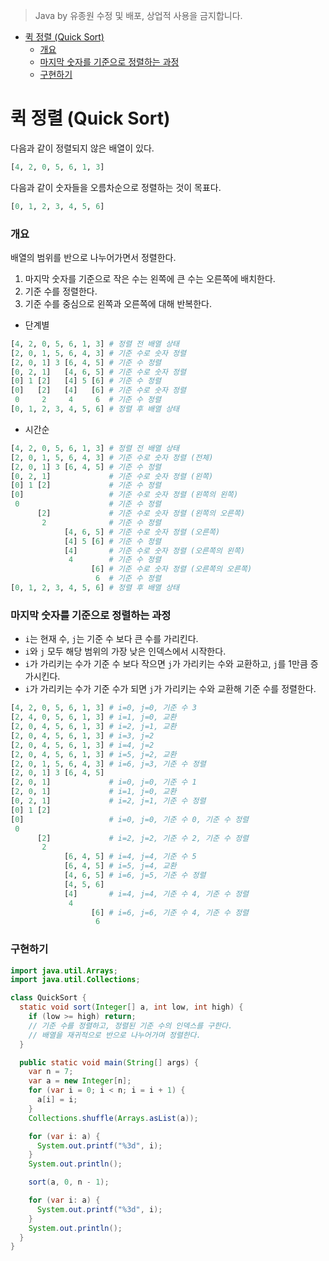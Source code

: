 > Java by 유종원
> 수정 및 배포, 상업적 사용을 금지합니다.

<!-- @import "[TOC]" {cmd="toc" depthFrom=1 depthTo=6 orderedList=false} -->

<!-- code_chunk_output -->

- [퀵 정렬 (Quick Sort)](#퀵-정렬-quick-sort)
    - [개요](#개요)
    - [마지막 숫자를 기준으로 정렬하는 과정](#마지막-숫자를-기준으로-정렬하는-과정)
    - [구현하기](#구현하기)

<!-- /code_chunk_output -->

# 퀵 정렬 (Quick Sort)
다음과 같이 정렬되지 않은 배열이 있다.
```py
[4, 2, 0, 5, 6, 1, 3]
```
다음과 같이 숫자들을 오름차순으로 정렬하는 것이 목표다.
```py
[0, 1, 2, 3, 4, 5, 6]
```

### 개요
배열의 범위를 반으로 나누어가면서 정렬한다.
1. 마지막 숫자를 기준으로 작은 수는 왼쪽에 큰 수는 오른쪽에 배치한다.
1. 기준 수를 정렬한다.
1. 기준 수를 중심으로 왼쪽과 오른쪽에 대해 반복한다.

* 단계별
```py
[4, 2, 0, 5, 6, 1, 3] # 정렬 전 배열 상태
[2, 0, 1, 5, 6, 4, 3] # 기준 수로 숫자 정렬
[2, 0, 1] 3 [6, 4, 5] # 기준 수 정렬
[0, 2, 1]   [4, 6, 5] # 기준 수로 숫자 정렬
[0] 1 [2]   [4] 5 [6] # 기준 수 정렬
[0]   [2]   [4]   [6] # 기준 수로 숫자 정렬
 0     2     4     6  # 기준 수 정렬
[0, 1, 2, 3, 4, 5, 6] # 정렬 후 배열 상태
```

* 시간순
```py
[4, 2, 0, 5, 6, 1, 3] # 정렬 전 배열 상태
[2, 0, 1, 5, 6, 4, 3] # 기준 수로 숫자 정렬 (전체)
[2, 0, 1] 3 [6, 4, 5] # 기준 수 정렬
[0, 2, 1]             # 기준 수로 숫자 정렬 (왼쪽)
[0] 1 [2]             # 기준 수 정렬
[0]                   # 기준 수로 숫자 정렬 (왼쪽의 왼쪽)
 0                    # 기준 수 정렬
      [2]             # 기준 수로 숫자 정렬 (왼쪽의 오른쪽)
       2              # 기준 수 정렬
            [4, 6, 5] # 기준 수로 숫자 정렬 (오른쪽)
            [4] 5 [6] # 기준 수 정렬
            [4]       # 기준 수로 숫자 정렬 (오른쪽의 왼쪽)
             4        # 기준 수 정렬
                  [6] # 기준 수로 숫자 정렬 (오른쪽의 오른쪽)
                   6  # 기준 수 정렬
[0, 1, 2, 3, 4, 5, 6] # 정렬 후 배열 상태
```

### 마지막 숫자를 기준으로 정렬하는 과정
* `i`는 현재 수, `j`는 기준 수 보다 큰 수를 가리킨다.
* `i`와 `j` 모두 해당 범위의 가장 낮은 인덱스에서 시작한다.
* `i`가 가리키는 수가 기준 수 보다 작으면 `j`가 가리키는 수와 교환하고, `j`를 1만큼 증가시킨다.
* `i`가 가리키는 수가 기준 수가 되면 `j`가 가리키는 수와 교환해 기준 수를 정렬한다.

```py
[4, 2, 0, 5, 6, 1, 3] # i=0, j=0, 기준 수 3
[2, 4, 0, 5, 6, 1, 3] # i=1, j=0, 교환
[2, 0, 4, 5, 6, 1, 3] # i=2, j=1, 교환
[2, 0, 4, 5, 6, 1, 3] # i=3, j=2
[2, 0, 4, 5, 6, 1, 3] # i=4, j=2
[2, 0, 4, 5, 6, 1, 3] # i=5, j=2, 교환
[2, 0, 1, 5, 6, 4, 3] # i=6, j=3, 기준 수 정렬
[2, 0, 1] 3 [6, 4, 5]
[2, 0, 1]             # i=0, j=0, 기준 수 1
[2, 0, 1]             # i=1, j=0, 교환
[0, 2, 1]             # i=2, j=1, 기준 수 정렬
[0] 1 [2]
[0]                   # i=0, j=0, 기준 수 0, 기준 수 정렬
 0
      [2]             # i=2, j=2, 기준 수 2, 기준 수 정렬
       2
            [6, 4, 5] # i=4, j=4, 기준 수 5
            [6, 4, 5] # i=5, j=4, 교환
            [4, 6, 5] # i=6, j=5, 기준 수 정렬
            [4, 5, 6]
            [4]       # i=4, j=4, 기준 수 4, 기준 수 정렬
             4
                  [6] # i=6, j=6, 기준 수 4, 기준 수 정렬
                   6
```

### 구현하기
```java
import java.util.Arrays;
import java.util.Collections;

class QuickSort {
  static void sort(Integer[] a, int low, int high) {
    if (low >= high) return;
    // 기준 수를 정렬하고, 정렬된 기준 수의 인덱스를 구한다.
    // 배열을 재귀적으로 반으로 나누어가며 정렬한다.
  }

  public static void main(String[] args) {
    var n = 7;
    var a = new Integer[n];
    for (var i = 0; i < n; i = i + 1) {
      a[i] = i;
    }
    Collections.shuffle(Arrays.asList(a));

    for (var i: a) {
      System.out.printf("%3d", i);
    }
    System.out.println();

    sort(a, 0, n - 1);

    for (var i: a) {
      System.out.printf("%3d", i);
    }
    System.out.println();
  }
}
```
